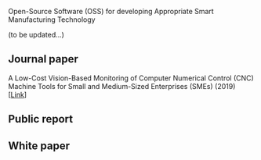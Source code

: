 Open-Source Software (OSS) for developing Appropriate Smart Manufacturing Technology

(to be updated...)

## Journal paper
A Low-Cost Vision-Based Monitoring of Computer Numerical Control (CNC) Machine Tools for Small and Medium-Sized Enterprises (SMEs) (2019) [[Link](https://doi.org/10.3390/s19204506)]

## Public report


## White paper
